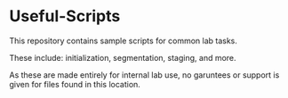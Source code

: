 # Useful-Scripts
This repository contains sample scripts for common lab tasks.

These include: initialization, segmentation, staging, and more.

As these are made entirely for internal lab use, no garuntees or support is given for files found in this location.	
